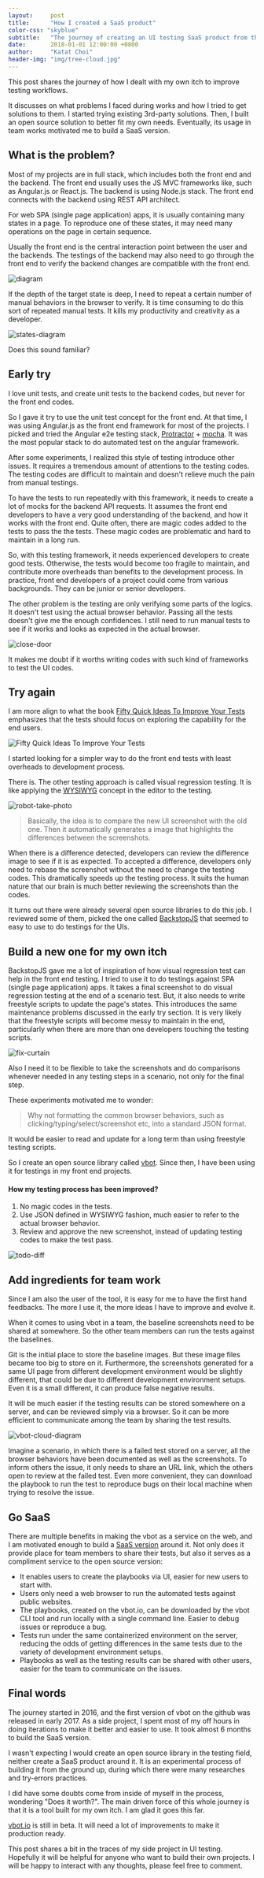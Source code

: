 ```yaml
---
layout:     post
title:      "How I created a SaaS product"
color-css: "skyblue"
subtitle:   "The journey of creating an UI testing SaaS product from the ground up"
date:       2018-01-01 12:00:00 +0800
author:     "Katat Choi"
header-img: "img/tree-cloud.jpg"
---
```


This post shares the journey of how I dealt with my own itch to improve testing workflows.

It discusses on what problems I faced during works and how I tried to get solutions to them. I started trying existing 3rd-party solutions. Then, I built an open source solution to better fit my own needs. Eventually,  its usage in team works motivated me to build a SaaS version.

## What is the problem?
Most of my projects are in full stack, which includes both the front end and the backend. The front end usually uses the JS MVC frameworks like, such as Angular.js or React.js. The backend is using Node.js stack. The front end connects with the backend using REST API architect.

For web SPA (single page application) apps, it is usually containing many states in a page. To reproduce one of these states, it may need many operations on the page in certain sequence.

Usually the front end is the central interaction point between the user and the backends. The testings of the backend may also need to go through the front end to verify the backend changes are compatible with the front end.

![diagram](/img/central-interaction-diagram.png)

If the depth of the target state is deep, I need to repeat a certain number of manual behaviors in the browser to verify. It is time consuming to do this sort of repeated manual tests. It kills my productivity and creativity as a developer.

![states-diagram](/img/states-change.png)

Does this sound familiar?

## Early try
I love unit tests, and create unit tests to the backend codes, but never for the front end codes.

So I gave it try to use the unit test concept for the front end. At that time, I was using Angular.js as the front end framework for most of the projects. I picked and tried the Angular e2e testing stack, [Protractor](https://github.com/angular/protractor) + [mocha](https://mochajs.org/
). It was the most popular stack to do automated test on the angular framework.

After some experiments, I realized this style of testing introduce other issues. It requires a tremendous amount of attentions to the testing codes. The testing codes are difficult to maintain and doesn't relieve much the pain from manual testings.

To have the tests to run repeatedly with this framework, it needs to create a lot of mocks for the backend API requests. It assumes the front end developers to have a very good understanding of the backend, and how it works with the front end. Quite often, there are magic codes added to the tests to pass the the tests. These magic codes are problematic and hard to maintain in a long run.

So, with this testing framework, it needs experienced developers to create good tests. Otherwise, the tests would become too fragile to maintain, and contribute more overheads than benefits to the development process. In practice, front end developers of a project could come from various backgrounds. They can be junior or senior developers.

The other problem is the testing are only verifying some parts of the logics. It doesn't test using the actual browser behavior. Passing all the tests doesn't give me the enough confidences. I still need to run manual tests to see if it works and looks as expected in the actual browser.

![close-door](/img/close-door.gif)

It makes me doubt if it worths writing codes with such kind of frameworks to test the UI codes.

## Try again
I am more align to what the book [Fifty Quick Ideas To Improve Your Tests](https://www.amazon.com/Fifty-Quick-Ideas-Improve-Tests-ebook/dp/B00XVFFK7E/ref=sr_1_1?ie=UTF8&qid=1514258592&sr=8-1&keywords=fifty+ideas+of+testing) emphasizes that the tests should focus on exploring the capability for the end users.

![Fifty Quick Ideas To Improve Your Tests](https://images-na.ssl-images-amazon.com/images/I/51DlCCMPOoL._SX260_.jpg)

I started looking for a simpler way to do the front end tests with  least overheads to development process.

There is. The other testing approach is called visual regression testing. It is like applying the [WYSIWYG](https://en.wikipedia.org/wiki/WYSIWYG) concept in the editor to the testing.

![robot-take-photo](/img/robot-take-photo.jpg)

> Basically, the idea is to compare the new UI screenshot with the old one. Then it automatically generates a image that highlights the differences between the screenshots.

When there is a difference detected, developers can review the difference image to see if it is as expected. To accepted a difference, developers only need to rebase the screenshot without the need to change the testing codes. This dramatically speeds up the testing process. It suits the human nature that our brain is much better reviewing the screenshots than the codes.

It turns out there were already several open source libraries to do this job. I reviewed some of them, picked the one called [BackstopJS](https://github.com/garris/BackstopJS) that seemed to easy to use to do testings for the UIs.

## Build a new one for my own itch
BackstopJS gave me a lot of inspiration of how visual regression test can help in the front end testing. I tried to use it to do testings against SPA (single page application) apps. It takes a final screenshot to do visual regression testing at the end of a scenario test. But, it also needs to write freestyle scripts to update the page's states. This introduces the same maintenance problems discussed in the early try section. It is very likely that the freestyle scripts will become messy to maintain in the end, particularly when there are more than one developers touching the testing scripts.

![fix-curtain](/img/fix-curtain.gif)

Also I need it to be flexible to take the screenshots and do comparisons whenever needed in any testing steps in a scenario, not only for the final step.

These experiments motivated me to wonder:

> Why not formatting the common browser behaviors, such as clicking/typing/select/screenshot etc, into a standard JSON format. 

It would be easier to read and update for a long term than using freestyle testing scripts.

So I create an open source library called [vbot](https://github.com/katat/vbot). Since then, I have been using it for testings in my front end projects.

#### How my testing process has been improved?
1. No magic codes in the tests.
2. Use JSON defined in WYSIWYG fashion, much easier to refer to the actual browser behavior.
3. Review and approve the new screenshot, instead of updating testing codes to make the test pass.

![todo-diff](/img/todo-diff.png)

## Add ingredients for team work
Since I am also the user of the tool, it is easy for me to have the first hand feedbacks. The more I use it, the more ideas I have to improve and evolve it.

When it comes to using vbot in a team, the baseline screenshots need to be shared at somewhere. So the other team members can run the tests against the baselines.

Git is the initial place to store the baseline images. But these image files became too big to store on it. Furthermore, the screenshots generated for a same UI page from different development environment would be slightly different, that could be due to different development environment setups. Even it is a small different, it can produce false negative results.

It will be much easier if the testing results can be stored somewhere on a server, and can be reviewed simply via a browser. So it can be more efficient to communicate among the team by sharing the test results.

![vbot-cloud-diagram](/img/vbot-web-cloud.png)

Imagine a scenario, in which there is a failed test stored on a server, all the browser behaviors have been documented as well as the screenshots. To inform others the issue, it only needs to share an URL link, which the others open to review at the failed test. Even more convenient, they can download the playbook to run the test to reproduce bugs on their local machine when trying to resolve the issue.

## Go SaaS
There are multiple benefits in making the vbot as a service on the web, and I am motivated enough to build a [SaaS version](https://vbot.io) around it. Not only does it provide place for team members to share their tests, but also it serves as a compliment service to the open source version:

- It enables users to create the playbooks via UI, easier for new users to start with.
- Users only need a web browser to run the automated tests against public websites.
- The playbooks, created on the vbot.io, can be downloaded by the vbot CLI tool and run locally with a single command line. Easier to debug issues or reproduce a bug.
- Tests run under the same containerized environment on the server, reducing the odds of getting differences in the same tests due to the variety of development environment setups.
- Playbooks as well as the testing results can be shared with other users, easier for the team to communicate on the issues.

## Final words
The journey started in 2016, and the first version of vbot on the github was released in early 2017.  As a side project, I spent most of my off hours in doing iterations to make it better and easier to use. It took almost 6 months to build the SaaS version.

I wasn't expecting I would create an open source library in the testing field, neither create a SaaS product around it. It is an experimental process of building it from the ground up, during which there were many researches and try-errors practices.

I did have some doubts come from inside of myself in the process, wondering "Does it worth?". The main driven force of this whole journey is that it is a tool built for my own itch. I am glad it goes this far.

[vbot.io](https://vbot.io) is still in beta. It will need a lot of improvements to make it production ready.

This post shares a bit in the traces of my side project in UI testing. Hopefully it will be helpful for anyone who want to build their own projects. I will be happy to interact with any thoughts, please feel free to comment.
